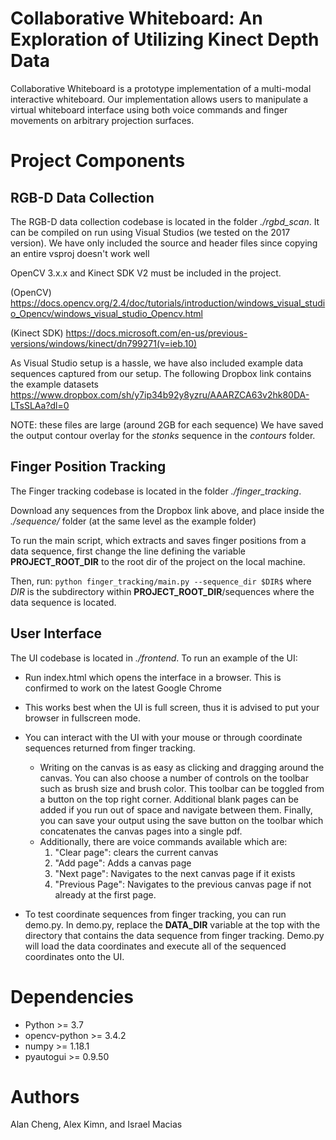 # Collaborative Whiteboard: An Exploration of Utilizing Kinect Depth Data

Collaborative Whiteboard is a prototype implementation of a multi-modal interactive whiteboard. Our implementation allows users to manipulate a virtual whiteboard interface using both voice commands and finger movements on arbitrary projection surfaces.

# Project Components

## RGB-D Data Collection

The RGB-D data collection codebase is located in the folder *./rgbd_scan*.
It can be compiled on run using Visual Studios (we tested on the 2017 version).
We have only included the source and header files since copying an entire vsproj doesn't work well

OpenCV 3.x.x and Kinect SDK V2 must be included in the project. 

(OpenCV) https://docs.opencv.org/2.4/doc/tutorials/introduction/windows_visual_studio_Opencv/windows_visual_studio_Opencv.html

(Kinect SDK) https://docs.microsoft.com/en-us/previous-versions/windows/kinect/dn799271(v=ieb.10)

As Visual Studio setup is a hassle, we have also included example data sequences captured from our setup.
The following Dropbox link contains the example datasets 
https://www.dropbox.com/sh/y7ip34b92y8yzru/AAARZCA63v2hk80DA-LTsSLAa?dl=0

NOTE: these files are large (around 2GB for each sequence)
We have saved the output contour overlay for the *stonks* sequence in the *contours* folder.

## Finger Position Tracking

The Finger tracking codebase is located in the folder *./finger_tracking*.

Download any sequences from the Dropbox link above, and place inside the *./sequence/* folder (at the same level as the example folder)

To run the main script, which extracts and saves finger positions from a data sequence, first change the line defining the variable **PROJECT_ROOT_DIR** to the root dir of the project on the local machine.

Then, run:
```python finger_tracking/main.py --sequence_dir $DIR$```
where $DIR$ is the subdirectory within **PROJECT_ROOT_DIR**/sequences where the data sequence is located.

## User Interface

The UI codebase is located in *./frontend*.
To run an example of the UI: 

- Run index.html which opens the interface in a browser. This is confirmed to work on the latest Google Chrome
- This works best when the UI is full screen, thus it is advised to put your browser in fullscreen mode.
- You can interact with the UI with your mouse or through coordinate sequences returned from finger tracking. 
  - Writing on the canvas is as easy as clicking and dragging around the canvas. You can also choose a number of controls on the toolbar such as brush size and brush color. This toolbar can be toggled from a button on the top right corner. Additional blank pages can be added if you run out of space and navigate between them. Finally, you can save your output using the save button on the toolbar which concatenates the canvas pages into a single pdf.
  - Additionally, there are voice commands available which are:
      1. "Clear page": clears the current canvas
      2. "Add page": Adds a canvas page
      3. "Next page": Navigates to the next canvas page if it exists
      4. "Previous Page": Navigates to the previous canvas page if not already at the first page.
 
- To test coordinate sequences from finger tracking, you can run demo.py. In demo.py, replace the **DATA_DIR** variable at the top with the directory that contains the data sequence from finger tracking. Demo.py will load the data coordinates and execute all of the sequenced coordinates onto the UI. 

# Dependencies
- Python >= 3.7
- opencv-python >= 3.4.2
- numpy >= 1.18.1 
- pyautogui >= 0.9.50

# Authors
Alan Cheng, Alex Kimn, and Israel Macias
